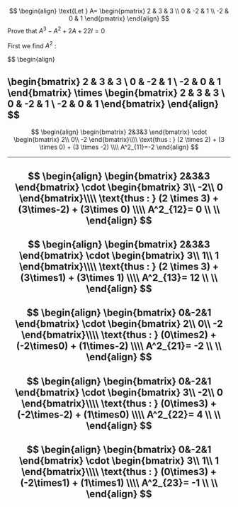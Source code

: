 $$
\begin{align}
\text{Let } A=
\begin{pmatrix}
2 & 3 & 3 \\
0 & -2 & 1 \\
-2 & 0 & 1
\end{pmatrix}
\end{align}
$$
Prove that $A^3-A^2 +2A+22I=0$

First we find $A^2$ :

$$
\begin{align}

\begin{bmatrix}
2 & 3 & 3 \\
0 & -2 & 1 \\
-2 & 0 & 1
\end{bmatrix}
\times
\begin{bmatrix}
2 & 3 & 3 \\
0 & -2 & 1 \\
-2 & 0 & 1
\end{bmatrix}
\end{align}
$$
---
$$
\begin{align}
\begin{bmatrix}
2&3&3
\end{bmatrix}
\cdot 
\begin{bmatrix}
2\\
0\\
-2
\end{bmatrix}\\\\
\text{thus :    } 
(2 \times 2) + (3 \times 0) + (3 \times -2) \\\\
A^2_{11}=-2 
\end{align}
$$

---
$$
\begin{align}
\begin{bmatrix}
2&3&3
\end{bmatrix}
\cdot 
\begin{bmatrix}
3\\
-2\\
0
\end{bmatrix}\\\\
\text{thus : } (2 \times 3) + (3\times-2) + (3\times 0) \\\\
A^2_{12}= 0 \\ \\
\end{align}
$$
---
$$
\begin{align}
\begin{bmatrix}
2&3&3
\end{bmatrix}
\cdot 
\begin{bmatrix}
3\\
1\\
1
\end{bmatrix}\\\\
\text{thus : } (2 \times 3) + (3\times1) + (3\times 1) \\\\
A^2_{13}= 12 \\ \\
\end{align}
$$
---
$$
\begin{align}
\begin{bmatrix}
0&-2&1
\end{bmatrix}
\cdot 
\begin{bmatrix}
2\\
0\\
-2
\end{bmatrix}\\\\
\text{thus : } (0\times2) + (-2\times0) + (1\times-2) \\\\
A^2_{21}= -2 \\ \\
\end{align}
$$
---
$$
\begin{align}
\begin{bmatrix}
0&-2&1
\end{bmatrix}
\cdot 
\begin{bmatrix}
3\\
-2\\
0
\end{bmatrix}\\\\
\text{thus : } (0\times3) + (-2\times-2) + (1\times0) \\\\
A^2_{22}= 4 \\ \\
\end{align}
$$
---
$$
\begin{align}
\begin{bmatrix}
0&-2&1
\end{bmatrix}
\cdot 
\begin{bmatrix}
3\\
1\\
1
\end{bmatrix}\\\\
\text{thus : } (0\times3) + (-2\times1) + (1\times1) \\\\
A^2_{23}= -1 \\ \\
\end{align}
$$
---
